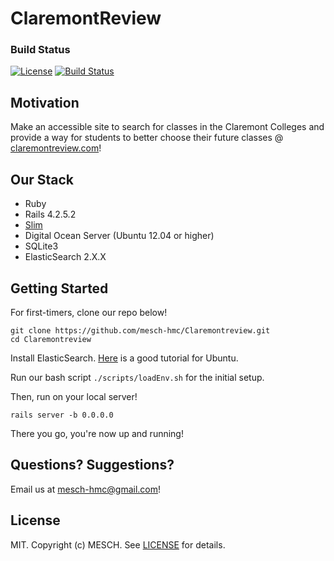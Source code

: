 # ClaremontReview

### Build Status

[![License](http://img.shields.io/badge/license-MIT-red.svg?style=flat)][license]
[![Build Status](https://travis-ci.org/mesch-hmc/Claremontreview.svg?branch=master)][travis]

## Motivation
Make an accessible site to search for classes in the Claremont Colleges and provide a way for students to better choose their future classes @ [claremontreview.com](claremontreview.com)!

## Our Stack
- Ruby
- Rails 4.2.5.2
- [Slim](http://www.rubydoc.info/gems/slim/frames)
- Digital Ocean Server (Ubuntu 12.04 or higher)
- SQLite3
- ElasticSearch 2.X.X

## Getting Started
For first-timers, clone our repo below!

``` shell
git clone https://github.com/mesch-hmc/Claremontreview.git
cd Claremontreview
```

Install ElasticSearch. [Here](https://www.digitalocean.com/community/tutorials/how-to-install-and-configure-elasticsearch-on-ubuntu-16-04) is a good tutorial for Ubuntu.

Run our bash script ```./scripts/loadEnv.sh``` for the initial setup.

Then, run on your local server!
``` shell
rails server -b 0.0.0.0
```
There you go, you're now up and running!

## Questions? Suggestions?
Email us at <mesch-hmc@gmail.com>!

## License
MIT. Copyright (c) MESCH. See [LICENSE] for details.

[travis]: https://travis-ci.org/mesch-hmc/Claremontreview
[LICENSE]: https://github.com/mesch-hmc/Claremontreview/blob/master/LICENSE.md

